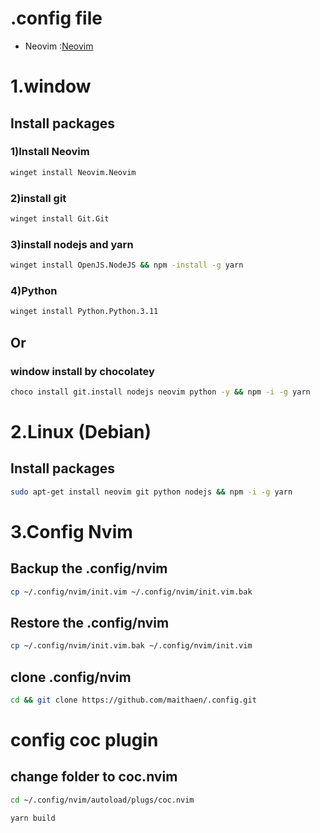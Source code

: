 # .config file

* Neovim         :[Neovim](https://github.com/maithaen/.config/tree/main/nvim)


# 1.window
## Install packages
### 1)Install Neovim
```bash
winget install Neovim.Neovim
```
### 2)install git
```bash
winget install Git.Git
```
### 3)install nodejs and yarn
```bash
winget install OpenJS.NodeJS && npm -install -g yarn
```
### 4)Python
```bash
winget install Python.Python.3.11
```
## Or
### window install by chocolatey 
```bash
choco install git.install nodejs neovim python -y && npm -i -g yarn
```
# 2.Linux (Debian)
## Install packages
```bash
sudo apt-get install neovim git python nodejs && npm -i -g yarn
```
# 3.Config Nvim
## Backup the .config/nvim
```bash
cp ~/.config/nvim/init.vim ~/.config/nvim/init.vim.bak
```
## Restore the .config/nvim
```bash
cp ~/.config/nvim/init.vim.bak ~/.config/nvim/init.vim
```
## clone .config/nvim
```bash
cd && git clone https://github.com/maithaen/.config.git
```

# config coc plugin
## change folder to coc.nvim
```bash
cd ~/.config/nvim/autoload/plugs/coc.nvim
```
```bash
yarn build
```




